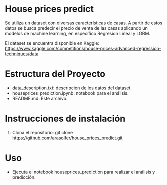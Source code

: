 # House prices predict

Se utiliza un dataset con diversas características de casas. A partir de estos datos se busca predecir el precio de venta de las casas aplicando un modelos de machine learning, en específico Regresion Lineal y LGBM.

El dataset se encuentra disponible en Kaggle: https://www.kaggle.com/competitions/house-prices-advanced-regression-techniques/data

# Estructura del Proyecto

* data_description.txt: descripcion de los datos del dataset.
* houseprices_prediction.ipynb: notebook para el análisis.
* README.md: Este archivo.

# Instrucciones de instalación 

1. Clona el repositorio: git clone https://github.com/arasolfer/house_prices_predict.git

# Uso

* Ejecuta el notebook houseprices_prediction para realizar el análisis y predicción.
